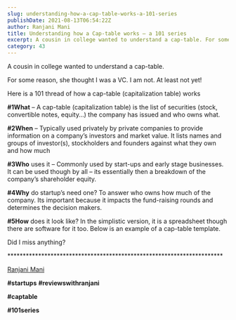 ```yaml
---
slug: understanding-how-a-cap-table-works-a-101-series
publishDate: 2021-08-13T06:54:22Z
author: Ranjani Mani
title: Understanding how a Cap-table works – a 101 series 
excerpt: A cousin in college wanted to understand a cap-table. For some reason, she thought I was a VC. I am not. At least not yet! Here is a 101 thread of how a cap-table (capitalization table) works #1What – A cap-table (capitalization table) is the list of securities (stock, convertible notes, equity ... 
category: 43
---
```


A cousin in college wanted to understand a cap-table.

For some reason, she thought I was a VC. I am not. At least not yet!

Here is a 101 thread of how a cap-table (capitalization table) works

**#1What** – A cap-table (capitalization table) is the list of securities (stock, convertible notes, equity…) the company has issued and who owns what.

**#2When** – Typically used privately by private companies to provide information on a company’s investors and market value. It lists names and groups of investor(s), stockholders and founders against what they own and how much

**#3Who** uses it – Commonly used by start-ups and early stage businesses. It can be used though by all – its essentially then a breakdown of the company’s shareholder equity.

**#4Why** do startup’s need one? To answer who owns how much of the company. Its important because it impacts the fund-raising rounds and determines the decision makers.

**#5How** does it look like? In the simplistic version, it is a spreadsheet though there are software for it too. Below is an example of a cap-table template.

Did I miss anything?

\*\*\*\*\*\*\*\*\*\*\*\*\*\*\*\*\*\*\*\*\*\*\*\*\*\*\*\*\*\*\*\*\*\*\*\*\*\*\*\*\*\*\*\*\*\*\*\*\*\*\*\*\*\*\*\*\*\*\*\*\*\*\*\*\*\*\*\*\*\*

[Ranjani Mani](https://www.linkedin.com/feed/#)

**#startups** **#reviewswithranjani**

**#captable**

**#101series**